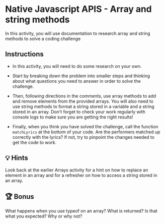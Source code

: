 # Native Javascript APIS - Array and string methods

In this activity, you will use documentation to research array and string methods to solve a coding challenge 

## Instructions

* In this activity, you will need to do some research on your own.

* Start by breaking down the problem into smaller steps and thinking about what questions you need to answer in order to solve the challenge. 

* Then, following directions in the comments, use array methods to add and remove elements from the provided arrays. You will also need to use string methods to format a string stored in a variable and a string stored in an array. Don't forget to check your work regularly with console logs to make sure you are getting the right results!

* Finally, when you think you have solved the challenge, call the function `matchLyrics` at the bottom of your code. Are the performers matched up correctly with the lyrics? If not, try to pinpoint the changes needed to get the code to work. 

## 💡 Hints

Look back at the earlier Arrays activity for a hint on how to replace an element in an array and for a refresher on how to access a string stored in an array.

## 🏆 Bonus

What happens when you use typeof on an array? What is returned? Is that what you expected? Why or why not? 
